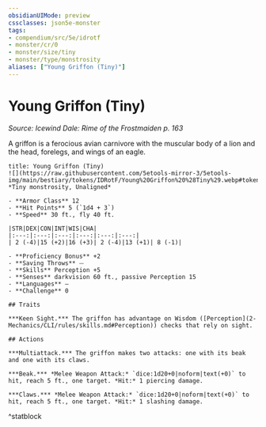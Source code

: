 ```yaml
---
obsidianUIMode: preview
cssclasses: json5e-monster
tags:
- compendium/src/5e/idrotf
- monster/cr/0
- monster/size/tiny
- monster/type/monstrosity
aliases: ["Young Griffon (Tiny)"]
---
```

# Young Griffon (Tiny)
*Source: Icewind Dale: Rime of the Frostmaiden p. 163*  

A griffon is a ferocious avian carnivore with the muscular body of a lion and the head, forelegs, and wings of an eagle.

```ad-statblock
title: Young Griffon (Tiny)
![](https://raw.githubusercontent.com/5etools-mirror-3/5etools-img/main/bestiary/tokens/IDRotF/Young%20Griffon%20%28Tiny%29.webp#token)
*Tiny monstrosity, Unaligned*

- **Armor Class** 12
- **Hit Points** 5 (`1d4 + 3`)
- **Speed** 30 ft., fly 40 ft.

|STR|DEX|CON|INT|WIS|CHA|
|:---:|:---:|:---:|:---:|:---:|:---:|
| 2 (-4)|15 (+2)|16 (+3)| 2 (-4)|13 (+1)| 8 (-1)|

- **Proficiency Bonus** +2
- **Saving Throws** ⏤
- **Skills** Perception +5
- **Senses** darkvision 60 ft., passive Perception 15
- **Languages** —
- **Challenge** 0

## Traits

***Keen Sight.*** The griffon has advantage on Wisdom ([Perception](2-Mechanics/CLI/rules/skills.md#Perception)) checks that rely on sight.

## Actions

***Multiattack.*** The griffon makes two attacks: one with its beak and one with its claws.

***Beak.*** *Melee Weapon Attack:* `dice:1d20+0|noform|text(+0)` to hit, reach 5 ft., one target. *Hit:* 1 piercing damage.

***Claws.*** *Melee Weapon Attack:* `dice:1d20+0|noform|text(+0)` to hit, reach 5 ft., one target. *Hit:* 1 slashing damage.
```
^statblock